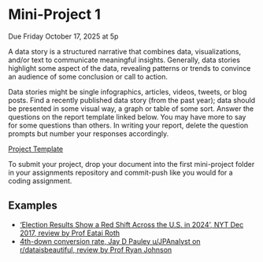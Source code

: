 # Mini-Project 1
Due Friday October 17, 2025 at 5p

A data story is a structured narrative that combines data, visualizations, and/or text to communicate meaningful insights. Generally, data stories highlight some aspect of the data, revealing patterns or trends to convince an audience of some conclusion or call to action. 

Data stories might be single infographics, articles, videos, tweets, or blog posts. Find a recently published data story (from the past year); data should be presented in some visual way, a graph or table of some sort. Answer the questions on the report template linked below. You may have more to say for some questions than others. In writing your report, delete the question prompts but number your responses accordingly.

[Project Template](data_storytelling_ds256.docx)

To submit your project, drop your document into the first mini-project folder in your assignments repository and commit-push like you would for a coding assignment.

## Examples
 - [‘Election Results Show a Red Shift Across the U.S. in 2024’, NYT Dec 2017, review by Prof Eatai Roth](data_storytelling_ds325_Roth.pdf)
 - [4th-down conversion rate, Jay D Pauley u/JPAnalyst on r/dataisbeautiful, review by Prof Ryan Johnson](Data_storytelling_guide_S25.pdf)